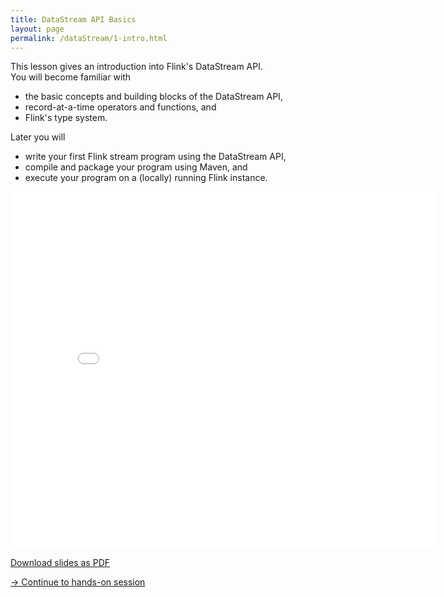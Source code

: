 ```yaml
---
title: DataStream API Basics
layout: page
permalink: /dataStream/1-intro.html
---
```


This lesson gives an introduction into Flink's DataStream API. <br>
You will become familiar with

- the basic concepts and building blocks of the DataStream API,
- record-at-a-time operators and functions, and
- Flink's type system.

Later you will

- write your first Flink stream program using the DataStream API,
- compile and package your program using Maven, and
- execute your program on a (locally) running Flink instance.

<iframe src="//www.slideshare.net/slideshow/embed_code/key/uziGGlJ9ih1vFG" width="680" height="571" frameborder="0" marginwidth="0" marginheight="0" scrolling="no"></iframe>

[Download slides as PDF]({{site.baseurl}}/slides/flink_stream_basics.pdf)

[-> Continue to hands-on session]({{site.baseurl}}/dataStream/1-handsOn.html)